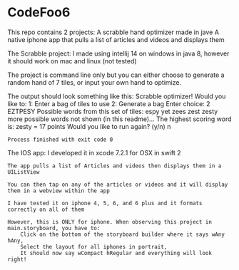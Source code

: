 # CodeFoo6

This repo contains 2 projects:
	A scrabble hand optimizer made in jave
	A native iphone app that pulls a list of articles and videos and displays them

The Scrabble project:
I made using intellij 14 on windows in java 8, however it should work on mac and linux (not tested)

The project is command line only but you can either choose to generate a random hand of 7 tiles, or input your own hand to optimize.

The output should look something like this:
	Scrabble optimizer!
	Would you like to:
		1: Enter a bag of tiles to use
		2: Generate a bag
	Enter choice: 
	2
	EZTPESY
	Possible words from this set of tiles: 
		espy
		yet
		zees
		zest
		zesty
		more possible words not shown (in this readme)...
	The highest scoring word is: zesty = 17 points
	Would you like to run again? (y/n)
	n

	Process finished with exit code 0
The IOS app:
	I developed it in xcode 7.2.1 for OSX in swift 2

	The app pulls a list of Articles and videos then displays them in a UIListView

	You can then tap on any of the articles or videos and it will display them in a webview within the app

	I have tested it on iphone 4, 5, 6, and 6 plus and it formats correctly on all of them

	However, this is ONLY for iphone. When observing this project in main.storyboard, you have to:
		Click on the bottom of the storyboard builder where it says wAny hAny,
		Select the layout for all iphones in portrait,
		It should now say wCompact hRegular and everything will look right!
